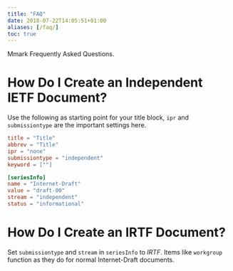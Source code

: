 ```yaml
---
title: "FAQ"
date: 2018-07-22T14:05:51+01:00
aliases: [/faq/]
toc: true
---
```


Mmark Frequently Asked Questions.

# How Do I Create an Independent IETF Document?

Use the following as starting point for your title block, `ipr` and `submissiontype` are the important
settings here.

~~~ toml
title = "Title"
abbrev = "Title"
ipr = "none"
submissiontype = "independent"
keyword = [""]

[seriesInfo]
name = "Internet-Draft"
value = "draft-00"
stream = "independent"
status = "informational"
~~~

# How Do I Create an IRTF Document?

Set `submissiontype` and `stream` in `seriesInfo` to *IRTF*. Items like `workgroup` function as they
do for normal Internet-Draft documents.
